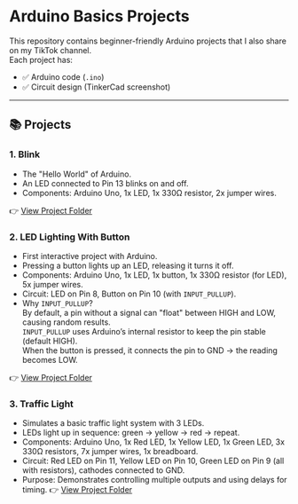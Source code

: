 # Arduino Basics Projects

This repository contains beginner-friendly Arduino projects that I also share on my TikTok channel.  
Each project has:
- ✅ Arduino code (`.ino`)
- ✅ Circuit design (TinkerCad screenshot)

---

## 📚 Projects

### 1. Blink
- The "Hello World" of Arduino.
- An LED connected to Pin 13 blinks on and off.
- Components: Arduino Uno, 1x LED, 1x 330Ω resistor, 2x jumper wires.  

👉 [View Project Folder](./Blink)

### 2. LED Lighting With Button
- First interactive project with Arduino.
- Pressing a button lights up an LED, releasing it turns it off.
- Components: Arduino Uno, 1x LED, 1x button, 1x 330Ω resistor (for LED), 5x jumper wires.
- Circuit: LED on Pin 8, Button on Pin 10 (with `INPUT_PULLUP`).
- Why `INPUT_PULLUP`?  
  By default, a pin without a signal can "float" between HIGH and LOW, causing random results.  
  `INPUT_PULLUP` uses Arduino’s internal resistor to keep the pin stable (default HIGH).  
  When the button is pressed, it connects the pin to GND → the reading becomes LOW.
  
👉 [View Project Folder](./LedLightingWithButton)

### 3. Traffic Light
- Simulates a basic traffic light system with 3 LEDs.
- LEDs light up in sequence: green → yellow → red → repeat.
- Components: Arduino Uno, 1x Red LED, 1x Yellow LED, 1x Green LED, 3x 330Ω resistors, 7x jumper wires, 1x breadboard.
- Circuit: Red LED on Pin 11, Yellow LED on Pin 10, Green LED on Pin 9 (all with resistors), cathodes connected to GND.
- Purpose: Demonstrates controlling multiple outputs and using delays for timing.
👉 [View Project Folder](./TrafficLight)